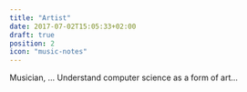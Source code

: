 ```yaml
---
title: "Artist"
date: 2017-07-02T15:05:33+02:00
draft: true
position: 2
icon: "music-notes"
---
```


Musician, ... Understand computer science as a form of art...
